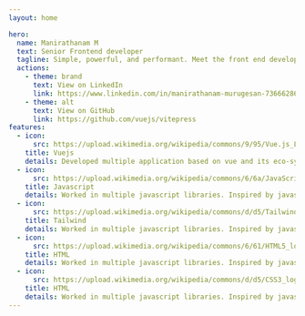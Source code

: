 ```yaml
---
layout: home

hero:
  name: Manirathanam M
  text: Senior Frontend developer
  tagline: Simple, powerful, and performant. Meet the front end developer you've always wanted.
  actions:
    - theme: brand
      text: View on LinkedIn
      link: https://www.linkedin.com/in/manirathanam-murugesan-73666286/
    - theme: alt
      text: View on GitHub
      link: https://github.com/vuejs/vitepress
features:
  - icon: 
      src: https://upload.wikimedia.org/wikipedia/commons/9/95/Vue.js_Logo_2.svg
    title: Vuejs
    details: Developed multiple application based on vue and its eco-system. 
  - icon:
      src: https://upload.wikimedia.org/wikipedia/commons/6/6a/JavaScript-logo.png
    title: Javascript
    details: Worked in multiple javascript libraries. Inspired by javascript eco-system
  - icon:
      src: https://upload.wikimedia.org/wikipedia/commons/d/d5/Tailwind_CSS_Logo.svg
    title: Tailwind
    details: Worked in multiple javascript libraries. Inspired by javascript eco-system
  - icon:
      src: https://upload.wikimedia.org/wikipedia/commons/6/61/HTML5_logo_and_wordmark.svg
    title: HTML
    details: Worked in multiple javascript libraries. Inspired by javascript eco-system
  - icon:
      src: https://upload.wikimedia.org/wikipedia/commons/d/d5/CSS3_logo_and_wordmark.svg
    title: HTML
    details: Worked in multiple javascript libraries. Inspired by javascript eco-system
---
```

